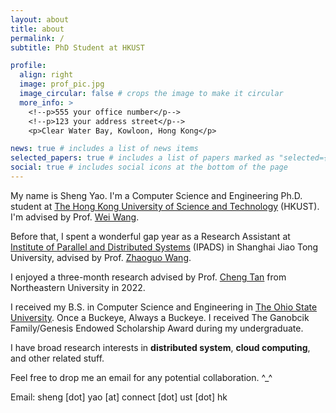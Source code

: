 ```yaml
---
layout: about
title: about
permalink: /
subtitle: PhD Student at HKUST

profile:
  align: right
  image: prof_pic.jpg
  image_circular: false # crops the image to make it circular
  more_info: >
    <!--p>555 your office number</p-->
    <!--p>123 your address street</p-->
    <p>Clear Water Bay, Kowloon, Hong Kong</p>

news: true # includes a list of news items
selected_papers: true # includes a list of papers marked as "selected={true}"
social: true # includes social icons at the bottom of the page
---
```


My name is Sheng Yao. I'm a Computer Science and Engineering Ph.D. student at <a href='https://hkust.edu.hk/'>The Hong Kong University of Science and Technology</a> (HKUST). I'm advised by Prof. <a href='https://www.cse.ust.hk/~weiwa/'>Wei Wang</a>.

Before that, I spent a wonderful gap year as a Research Assistant at <a href='https://ipads.se.sjtu.edu.cn/'>Institute of Parallel and Distributed Systems</a> (IPADS) in Shanghai Jiao Tong University, advised by Prof. <a href='https://ipads.se.sjtu.edu.cn/pub/members/zhaoguo_wang'>Zhaoguo Wang</a>.

I enjoyed a three-month research advised by Prof. <a href='https://naizhengtan.github.io/'>Cheng Tan</a> from Northeastern University in 2022.

I received my B.S. in Computer Science and Engineering in <a href='https://www.osu.edu/'>The Ohio State University</a>. Once a Buckeye, Always a Buckeye. I received The Ganobcik Family/Genesis Endowed Scholarship Award during my undergraduate.

I have broad research interests in **distributed system**, **cloud computing**, and other related stuff.

Feel free to drop me an email for any potential collaboration. ^_^

Email: sheng [dot] yao [at] connect [dot] ust [dot] hk

[//]: # (Write your biography here. Tell the world about yourself. Link to your favorite [subreddit]&#40;http://reddit.com&#41;. You can put a picture in, too. The code is already in, just name your picture `prof_pic.jpg` and put it in the `img/` folder.)

[//]: # ()
[//]: # (Put your address / P.O. box / other info right below your picture. You can also disable any of these elements by editing `profile` property of the YAML header of your `_pages/about.md`. Edit `_bibliography/papers.bib` and Jekyll will render your [publications page]&#40;/al-folio/publications/&#41; automatically.)

[//]: # ()
[//]: # (Link to your social media connections, too. This theme is set up to use [Font Awesome icons]&#40;http://fortawesome.github.io/Font-Awesome/&#41; and [Academicons]&#40;https://jpswalsh.github.io/academicons/&#41;, like the ones below. Add your Facebook, Twitter, LinkedIn, Google Scholar, or just disable all of them.)
